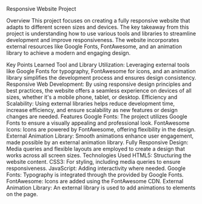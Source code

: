 Responsive Website Project

Overview
This project focuses on creating a fully responsive website that adapts to different screen sizes and devices. The key takeaway from this project is understanding how to use various tools and libraries to streamline development and improve responsiveness. The website incorporates external resources like Google Fonts, FontAwesome, and an animation library to achieve a modern and engaging design.

Key Points Learned
Tool and Library Utilization: Leveraging external tools like Google Fonts for typography, FontAwesome for icons, and an animation library simplifies the development process and ensures design consistency.
Responsive Web Development: By using responsive design principles and best practices, the website offers a seamless experience on devices of all sizes, whether it's a mobile phone, tablet, or desktop.
Efficiency and Scalability: Using external libraries helps reduce development time, increase efficiency, and ensure scalability as new features or design changes are needed.
Features
Google Fonts: The project utilizes Google Fonts to ensure a visually appealing and professional look.
FontAwesome Icons: Icons are powered by FontAwesome, offering flexibility in the design.
External Animation Library: Smooth animations enhance user engagement, made possible by an external animation library.
Fully Responsive Design: Media queries and flexible layouts are employed to create a design that works across all screen sizes.
Technologies Used
HTML5: Structuring the website content.
CSS3: For styling, including media queries to ensure responsiveness.
JavaScript: Adding interactivity where needed.
Google Fonts: Typography is integrated through the <link> provided by Google Fonts.
FontAwesome: Icons are added using the FontAwesome CDN.
External Animation Library: An external library is used to add animations to elements on the page.